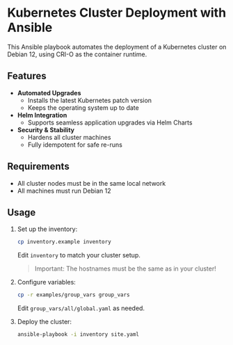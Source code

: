 # Kubernetes Cluster Deployment with Ansible

This Ansible playbook automates the deployment of a Kubernetes cluster on Debian 12, using CRI-O as the container runtime.

## Features

- **Automated Upgrades**
  - Installs the latest Kubernetes patch version
  - Keeps the operating system up to date
- **Helm Integration**
  - Supports seamless application upgrades via Helm Charts
- **Security & Stability**
  - Hardens all cluster machines
  - Fully idempotent for safe re-runs

## Requirements

- All cluster nodes must be in the same local network
- All machines must run Debian 12

## Usage

1. Set up the inventory:
    ```sh
    cp inventory.example inventory
    ```
    Edit `inventory` to match your cluster setup.

    > Important:
    > The hostnames must be the same as in your cluster!

2. Configure variables:
    ```sh
    cp -r examples/group_vars group_vars
    ```
    Edit `group_vars/all/global.yaml` as needed.

3. Deploy the cluster:
    ```sh
    ansible-playbook -i inventory site.yaml
    ```

